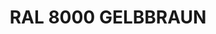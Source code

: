 ---
layout: product
title: "RAL 8000 GELBBRAUN"
price: "300" 
desc: "Akrilna boja 17mL"
img_path: "/assets/img/A.MIG-0013.webp"
brand: "AMMO"
available: true
special_offer: false
new: false
soon: false
cat: "020000"
subcat: "020100"
subsubcat: "020101"
sifra: "A.MIG-0013"
popular: false
spec: false
---